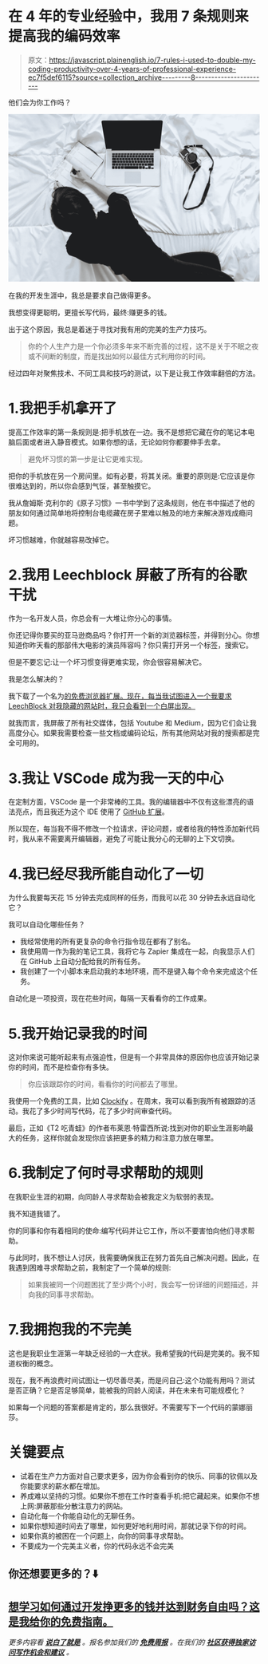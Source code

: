 # 在 4 年的专业经验中，我用 7 条规则来提高我的编码效率

> 原文：<https://javascript.plainenglish.io/7-rules-i-used-to-double-my-coding-productivity-over-4-years-of-professional-experience-ec7f5def6115?source=collection_archive---------8----------------------->

他们会为你工作吗？

![](img/4cc90c364d55cf1c6205f430727860cc.png)

在我的开发生涯中，我总是要求自己做得更多。

我想变得更聪明，更擅长写代码，最终:赚更多的钱。

出于这个原因，我总是着迷于寻找对我有用的完美的生产力技巧。

> 你的个人生产力是一个你必须多年来不断完善的过程，这不是关于不眠之夜或不间断的制度，而是找出如何以最佳方式利用你的时间。

经过四年对聚焦技术、不同工具和技巧的测试，以下是让我工作效率翻倍的方法。

# 1.我把手机拿开了

提高工作效率的第一条规则是:把手机放在一边。我不是想把它藏在你的笔记本电脑后面或者进入静音模式。如果你想的话，无论如何你都要伸手去拿。

> 避免坏习惯的第一步是让它更难实现。

把你的手机放在另一个房间里。如有必要，将其关闭。重要的原则是:它应该是你很难达到的，所以你会感到气馁，甚至触摸它。

我从詹姆斯·克利尔的《原子习惯》一书中学到了这条规则，他在书中描述了他的朋友如何通过简单地将控制台电缆藏在房子里难以触及的地方来解决游戏成瘾问题。

坏习惯越难，你就越容易改掉它。

# 2.我用 Leechblock 屏蔽了所有的谷歌干扰

作为一名开发人员，你总会有一大堆让你分心的事情。

你还记得你要买的亚马逊商品吗？你打开一个新的浏览器标签，并得到分心。你想知道你昨天看的那部伟大电影的演员阵容吗？你只需打开另一个标签，搜索它。

但是不要忘记:让一个坏习惯变得更难实现，你会很容易解决它。

我是怎么解决的？

我下载了一个名为[的免费浏览器扩展。现在，每当我试图进入一个我要求 LeechBlock 对我隐藏的网站时，我只会看到一个白屏出现。](https://addons.mozilla.org/it/firefox/addon/leechblock-ng/)

就我而言，我屏蔽了所有社交媒体，包括 Youtube 和 Medium，因为它们会让我高度分心。如果我需要检查一些文档或编码论坛，所有其他网站对我的搜索都是完全可用的。

# 3.我让 VSCode 成为我一天的中心

在定制方面，VSCode 是一个非常棒的工具。我的编辑器中不仅有这些漂亮的语法亮点，而且我还为这个 IDE 使用了 [GitHub 扩展](https://code.visualstudio.com/docs/editor/github)。

所以现在，每当我不得不修改一个拉请求，评论问题，或者给我的特性添加新代码时，我从来不需要离开编辑器，避免了可能让我分心的无聊的上下文切换。

# 4.我已经尽我所能自动化了一切

为什么我要每天花 15 分钟去完成同样的任务，而我可以花 30 分钟去永远自动化它？

我可以自动化哪些任务？

*   我经常使用的所有更复杂的命令行指令现在都有了别名。
*   我使用周一作为我的笔记工具，我将它与 Zapier 集成在一起，向我显示人们在 GitHub 上自动分配给我的所有任务。
*   我创建了一个小脚本来启动我的本地环境，而不是键入每个命令来完成这个任务。

自动化是一项投资，现在花些时间，每隔一天看看你的工作成果。

# 5.我开始记录我的时间

这对你来说可能听起来有点强迫性，但是有一个非常具体的原因你也应该开始记录你的时间，而不是检查你有多快。

> 你应该跟踪你的时间，看看你的时间都去了哪里。

我使用一个免费的工具，比如 [Clockify](https://clockify.me/) 。在周末，我可以看到我所有被跟踪的活动。我花了多少时间写代码，花了多少时间审查代码。

最后，正如《T2 吃青蛙》的作者布莱恩·特雷西所说:找到对你的职业生涯影响最大的任务，这样你就会发现你应该把更多的精力和注意力放在哪里。

# 6.我制定了何时寻求帮助的规则

在我职业生涯的初期，向同龄人寻求帮助会被我定义为软弱的表现。

我不知道我错了。

你的同事和你有着相同的使命:编写代码并让它工作，所以不要害怕向他们寻求帮助。

与此同时，我不想让人讨厌，我需要确保我正在努力首先自己解决问题。因此，在我遇到困难寻求帮助之前，我制定了一个简单的规则:

> 如果我被同一个问题困扰了至少两个小时，我会写一份详细的问题描述，并向我的同事寻求帮助。

# 7.我拥抱我的不完美

这也是我职业生涯第一年缺乏经验的一大症状。我希望我的代码是完美的。我不知道权衡的概念。

现在，我不再浪费时间试图让一切尽善尽美，而是问自己:这个功能有用吗？测试是否正确？它是否足够简单，能被我的同龄人阅读，并在未来有可能规模化？

如果每一个问题的答案都是肯定的，那么我很好。不需要写下一个代码的蒙娜丽莎。

# 关键要点

*   试着在生产力方面对自己要求更多，因为你会看到你的快乐、同事的钦佩以及你能要求的薪水都在增加。
*   养成难以坚持的习惯。如果你不想在工作时查看手机:把它藏起来。如果你不想上网:屏蔽那些分散注意力的网站。
*   自动化每一个你能自动化的无聊任务。
*   如果你想知道时间去了哪里，如何更好地利用时间，那就记录下你的时间。
*   如果你真的被困在一个问题上，向你的同事寻求帮助。
*   不要成为一个完美主义者，你的代码永远不会完美

## **你还想要更多的**？⬇️

## [想学习如何通过开发挣更多的钱并达到财务自由吗？这是我给你的免费指南。](https://tinyurl.com/MoneyDev)

*更多内容看* [***说白了就是***](http://plainenglish.io/) *。报名参加我们的* [***免费周报***](http://newsletter.plainenglish.io/) *。在我们的* [***社区获得独家访问写作机会和建议***](https://discord.gg/GtDtUAvyhW) *。*
